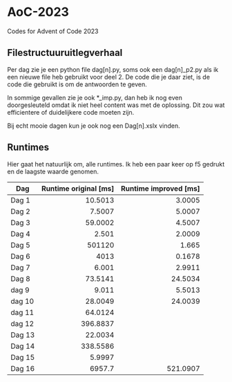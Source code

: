 # AoC-2023
Codes for Advent of Code 2023

## Filestructuuruitlegverhaal
Per dag zie je een python file dag[n].py, soms ook een dag[n]_p2.py als ik een nieuwe file heb gebruikt voor deel 2.
De code die je daar ziet, is de code die gebruikt is om de antwoorden te geven.

In sommige gevallen zie je ook *_imp.py, dan heb ik nog even doorgesleuteld omdat ik niet heel content was met de oplossing. Dit zou wat efficientere of duidelijkere code moeten zijn.

Bij echt mooie dagen kun je ook nog een Dag[n].xslx vinden.

## Runtimes
Hier gaat het natuurlijk om, alle runtimes. Ik heb een paar keer op f5 gedrukt en de laagste waarde genomen.

| Dag | Runtime original [ms]| Runtime improved [ms] |
|-----|---:|---:|
|Dag 1|10.5013|3.0005|
|Dag 2| 7.5007| 5.0007|
|Dag 3| 59.0002| 4.5007|
|Dag 4|2.501|2.0009 |
|Dag 5|501120|1.665 |
|Dag 6|4013|0.1678|
|Dag 7|6.001|2.9911|
|Dag 8|73.5141|24.5034|
|dag 9|9.011|5.5013|
|dag 10|28.0049|24.0039|
|dag 11|64.0124||
|dag 12|396.8837||
|Dag 13|22.0034||
|Dag 14|338.5586||
|Dag 15|5.9997||
|Dag 16|6957.7|521.0907|
